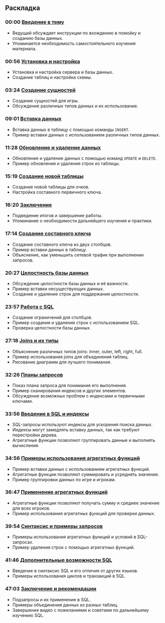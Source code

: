 ## Раскладка

### 00:00 [Введение в тему](https://www.youtube.com/watch?v=nmDF2z3StxA&t=0s)
- Ведущий обсуждает инструкции по вхождению в помойку и созданию базы данных.
- Упоминается необходимость самостоятельного изучения материала.

### 00:56 [Установка и настройка](https://www.youtube.com/watch?v=nmDF2z3StxA&t=56s)
- Установка и настройка сервера и базы данных.
- Создание таблиц и настройка схемы.

### 03:24 [Создание сущностей](https://www.youtube.com/watch?v=nmDF2z3StxA&t=204s)
- Создание сущностей для игры.
- Обсуждение различных типов данных и их использование.

### 09:01 [Вставка данных](https://www.youtube.com/watch?v=nmDF2z3StxA&t=541s)
- Вставка данных в таблицу с помощью команды `INSERT`.
- Пример вставки данных с использованием различных типов данных.

### 11:28 [Обновление и удаление данных](https://www.youtube.com/watch?v=nmDF2z3StxA&t=688s)
- Обновление и удаление данных с помощью команд `UPDATE` и `DELETE`.
- Пример обновления и удаления строк из таблицы.

### 15:19 [Создание новой таблицы](https://www.youtube.com/watch?v=nmDF2z3StxA&t=919s)
- Создание новой таблицы для очков.
- Настройка составного первичного ключа.

### 16:20 [Заключение](https://www.youtube.com/watch?v=nmDF2z3StxA&t=980s)
- Подведение итогов и завершение работы.
- Упоминание о необходимости дальнейшего изучения и практики.

### 17:14 [Создание составного ключа](https://www.youtube.com/watch?v=nmDF2z3StxA&t=1034s)
- Создание составного ключа из двух столбцов.
- Пример вставки данных в таблицу.
- Объяснение, как уменьшить сетевой трафик при выполнении запросов.

### 20:27 [Целостность базы данных](https://www.youtube.com/watch?v=nmDF2z3StxA&t=1227s)
- Обсуждение целостности базы данных и её важности.
- Пример вставки несуществующих данных.
- Создание и удаление строк для поддержания целостности.

### 23:57 [Работа с SQL](https://www.youtube.com/watch?v=nmDF2z3StxA&t=1437s)
- Создание ограничений для столбцов.
- Пример создания и удаления строк с использованием SQL.
- Проверка целостности базы данных.

### 27:18 [Joins и их типы](https://www.youtube.com/watch?v=nmDF2z3StxA&t=1638s)
- Объяснение различных типов joins: inner, outer, left, right, full.
- Пример использования joins для объединения таблиц.
- Рисование диаграмм для лучшего понимания.

### 32:26 [Планы запросов](https://www.youtube.com/watch?v=nmDF2z3StxA&t=1946s)
- Показ плана запроса для понимания его выполнения.
- Пример сканирования индексов и других элементов.
- Обсуждение возможных проблем с индексами и первичными ключами.

### 33:56 [Введение в SQL и индексы](https://www.youtube.com/watch?v=nmDF2z3StxA&t=2036s)
- SQL-запросы используют индексы для ускорения поиска данных.
- Индексы могут замедлять вставку данных, так как требуют перестройки дерева.
- Агрегатные функции позволяют группировать данные и выполнять вычисления.

### 34:56 [Примеры использования агрегатных функций](https://www.youtube.com/watch?v=nmDF2z3StxA&t=2096s)
- Пример вставки данных с использованием агрегатных функций.
- Агрегатные функции позволяют суммировать и усреднять значения.
- Пример группировки данных по игре и игрокам.

### 36:47 [Применение агрегатных функций](https://www.youtube.com/watch?v=nmDF2z3StxA&t=2207s)
- Агрегатные функции позволяют получать сумму и среднее значение для всех игроков.
- Пример использования агрегатных функций для проверки данных.

### 39:54 [Синтаксис и примеры запросов](https://www.youtube.com/watch?v=nmDF2z3StxA&t=2394s)
- Примеры использования агрегатных функций и условий в SQL-запросах.
- Пример удаления строк с помощью агрегатных функций.

### 41:46 [Дополнительные возможности SQL](https://www.youtube.com/watch?v=nmDF2z3StxA&t=2506s)
- Введение в синтаксис SQL и его отличия от других языков.
- Примеры использования циклов и транзакций в SQL.

### 47:03 [Заключение и рекомендации](https://www.youtube.com/watch?v=nmDF2z3StxA&t=2823s)
- Подзапросы и их применение в SQL.
- Примеры объединения данных из разных таблиц.
- Завершение видео с пожеланиями и советами по дальнейшему изучению SQL.
